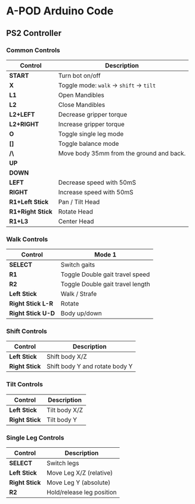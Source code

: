 # A-POD Arduino Code

## PS2 Controller

### Common Controls

| Control     | Description
| ----------- | -------------
| **START**   | Turn bot on/off 
| **X**       | Toggle mode: `walk` -> `shift` -> `tilt`  
| **L1**      | Open Mandibles 
| **L2**      | Close Mandibles 
| **L2+LEFT** | Decrease gripper torque
| **L2+RIGHT**| Increase gripper torque
| **O**       | Toggle single leg mode 
| **[]**      | Toggle balance mode 
| **/\\**     | Move body 35mm from the ground and back. 
| **UP**      |  
| **DOWN**    |  
| **LEFT**    | Decrease speed with 50mS 
| **RIGHT**   | Increase speed with 50mS
| **R1+Left Stick** | Pan / Tilt Head
| **R1+Right Stick** | Rotate Head
| **R1+L3** | Center Head

### Walk Controls

| Control         | Mode 1 |
| --------------- | ------------- |
| **SELECT**      | Switch gaits |
| **R1**          | Toggle Double gait travel speed  |
| **R2**          | Toggle Double gait travel length |
| **Left Stick**  | Walk / Strafe |
| **Right Stick L-R** | Rotate |
| **Right Stick U-D** | Body up/down |


### Shift Controls

| Control       | Description |
| ------------- | ------------- |
| **Left Stick** | Shift body X/Z |
| **Right Stick** | Shift body Y and rotate body Y |


### Tilt Controls

| Control       | Description |
| ------------- | ------------- |
| **Left Stick** | Tilt body X/Z |
| **Right Stick** | Tilt body Y |


### Single Leg Controls

| Control         | Description |
| --------------- | ------------- |
| **SELECT**      | Switch legs |
| **Left Stick**  | Move Leg X/Z (relative) |
| **Right Stick** | Move Leg Y (absolute) |
| **R2**          | Hold/release leg position |
